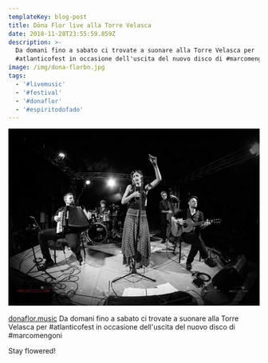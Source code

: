 ```yaml
---
templateKey: blog-post
title: Dōna Flor live alla Torre Velasca
date: 2018-11-28T23:55:59.859Z
description: >-
  Da domani fino a sabato ci trovate a suonare alla Torre Velasca per
  #atlanticofest in occasione dell'uscita del nuovo disco di #marcomengoni
image: /img/dona-florbn.jpg
tags:
  - '#livemusic'
  - '#festival'
  - '#donaflor'
  - '#espiritodofado'
---
```

![dona flor live](https://raw.githubusercontent.com/dbertella/dona-flor/master/static/img/donaflor-live.jpeg)

[donaflor.music](https://www.instagram.com/donaflor.music/) Da domani fino a sabato ci trovate a suonare alla Torre Velasca per #atlanticofest in occasione dell'uscita del nuovo disco di #marcomengoni

Stay flowered!
